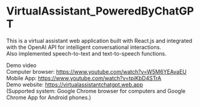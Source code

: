 # VirtualAssistant_PoweredByChatGPT
 This is a virtual assistant web application built with React.js and integrated with the OpenAI API for intelligent conversational interactions.
 <br />Also implemented speech-to-text and text-to-speech functions.
 
 Demo video  <br />
 Computer browser: https://www.youtube.com/watch?v=W5M6YEAvaEU<br />
 Mobile App: https://www.youtube.com/watch?v=tpiKbD4STrA<br />
 Demo website: https://virtualassistantchatgpt.web.app <br />
 (Supported system: Google Chrome browser for computers and Google Chrome App for Android phones.)
